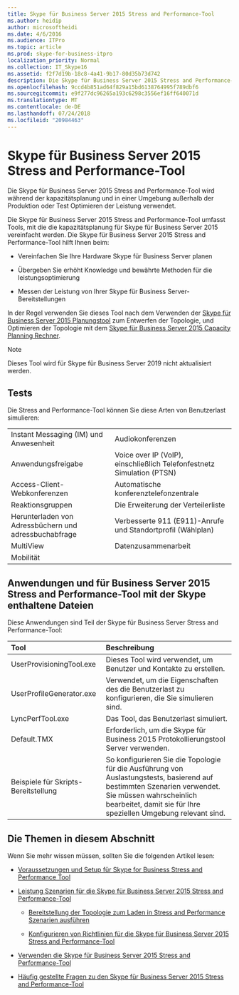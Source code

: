 ```yaml
---
title: Skype für Business Server 2015 Stress and Performance-Tool
ms.author: heidip
author: microsoftheidi
ms.date: 4/6/2016
ms.audience: ITPro
ms.topic: article
ms.prod: skype-for-business-itpro
localization_priority: Normal
ms.collection: IT_Skype16
ms.assetid: f2f7d19b-18c8-4a41-9b17-80d35b73d742
description: Die Skype für Business Server 2015 Stress and Performance-Tool wird während der kapazitätsplanung und in einer Umgebung außerhalb der Produktion oder Test Optimieren der Leistung verwendet.
ms.openlocfilehash: 9ccd4b851ad64f829a15bd6138764995f789dbf6
ms.sourcegitcommit: e9f277dc96265a193c6298c3556ef16ff640071d
ms.translationtype: MT
ms.contentlocale: de-DE
ms.lasthandoff: 07/24/2018
ms.locfileid: "20984463"
---
```

# <a name="skype-for-business-server-2015-stress-and-performance-tool"></a>Skype für Business Server 2015 Stress and Performance-Tool
 
Die Skype für Business Server 2015 Stress and Performance-Tool wird während der kapazitätsplanung und in einer Umgebung außerhalb der Produktion oder Test Optimieren der Leistung verwendet.
  
Die Skype für Business Server 2015 Stress and Performance-Tool umfasst Tools, mit die die kapazitätsplanung für Skype für Business Server 2015 vereinfacht werden. Die Skype für Business Server 2015 Stress and Performance-Tool hilft Ihnen beim:
  
- Vereinfachen Sie Ihre Hardware Skype für Business Server planen
    
- Übergeben Sie erhöht Knowledge und bewährte Methoden für die leistungsoptimierung
    
- Messen der Leistung von Ihrer Skype für Business Server-Bereitstellungen
    
In der Regel verwenden Sie dieses Tool nach dem Verwenden der [Skype für Business Server 2015 Planungstool](../../management-tools/planning-tool/planning-tool.md) zum Entwerfen der Topologie, und Optimieren der Topologie mit dem [Skype für Business Server 2015 Capacity Planning Rechner](../../management-tools/capacity-planning-calculator.md). 

> [!NOTE]
> Dieses Tool wird für Skype für Business Server 2019 nicht aktualisiert werden.
  
## <a name="tests"></a>Tests

Die Stress and Performance-Tool können Sie diese Arten von Benutzerlast simulieren:
  
|||
|:-----|:-----|
|Instant Messaging (IM) und Anwesenheit  <br/> |Audiokonferenzen  <br/> |
|Anwendungsfreigabe  <br/> |Voice over IP (VoIP), einschließlich Telefonfestnetz Simulation (PTSN)  <br/> |
|Access-Client-Webkonferenzen  <br/> |Automatische konferenztelefonzentrale  <br/> |
|Reaktionsgruppen  <br/> |Die Erweiterung der Verteilerliste  <br/> |
|Herunterladen von Adressbüchern und adressbuchabfrage  <br/> |Verbesserte 911 (E911)-Anrufe und Standortprofil (Wählplan)  <br/> |
|MultiView  <br/> |Datenzusammenarbeit  <br/> |
|Mobilität  <br/> ||
   
## <a name="applications-and-files-included-with-the-skype-for-business-server-2015-stress-and-performance-tool"></a>Anwendungen und für Business Server 2015 Stress and Performance-Tool mit der Skype enthaltene Dateien

Diese Anwendungen sind Teil der Skype für Business Server Stress and Performance-Tool:
  
|**Tool**|**Beschreibung**|
|:-----|:-----|
|UserProvisioningTool.exe  <br/> |Dieses Tool wird verwendet, um Benutzer und Kontakte zu erstellen.  <br/> |
|UserProfileGenerator.exe  <br/> |Verwendet, um die Eigenschaften des die Benutzerlast zu konfigurieren, die Sie simulieren sind.  <br/> |
|LyncPerfTool.exe  <br/> |Das Tool, das Benutzerlast simuliert.  <br/> |
|Default.TMX  <br/> |Erforderlich, um die Skype für Business 2015 Protokollierungstool Server verwenden.  <br/> |
|Beispiele für Skripts-Bereitstellung  <br/> |So konfigurieren Sie die Topologie für die Ausführung von Auslastungstests, basierend auf bestimmten Szenarien verwendet. Sie müssen wahrscheinlich bearbeitet, damit sie für Ihre speziellen Umgebung relevant sind.  <br/> |
   
## <a name="topics-in-this-section"></a>Die Themen in diesem Abschnitt

Wenn Sie mehr wissen müssen, sollten Sie die folgenden Artikel lesen:
  
- [Voraussetzungen und Setup für Skype for Business Stress and Performance Tool](prerequisites-and-setup.md)
    
- [Leistung Szenarien für die Skype für Business Server 2015 Stress and Performance-Tool](scenarios.md)
    
  - [Bereitstellung der Topologie zum Laden in Stress and Performance Szenarien ausführen](provisioning-the-topology-to-run-load.md)
    
  - [Konfigurieren von Richtlinien für die Skype für Business Server 2015 Stress and Performance-Tool](configuring-policies.md)
    
- [Verwenden die Skype für Business Server 2015 Stress and Performance-Tool](using-the-tool.md)
    
- [Häufig gestellte Fragen zu den Skype für Business Server 2015 Stress and Performance-Tool](faq.md)
    

